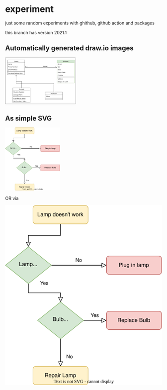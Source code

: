 # experiment
just some random experiments with ghithub, github action and packages


this branch has version
2021.1


## Automatically generated draw.io images

[<img src="doc/drawio-assets/generation_test-Page-1.png" width=45% >](doc/drawio-assets/generation_test-Page-1.png)

## As simple SVG


[<img src="./doc/generation_test_2.drawio.svg" width=35% >](doc/generation_test_2.drawio.svg)

OR via

[![Test Embedding draw.io](./doc/generation_test_2.drawio.svg)](doc/generation_test_2.drawio.svg)
